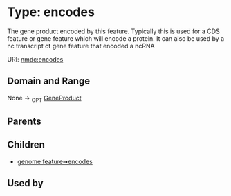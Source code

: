 
# Type: encodes


The gene product encoded by this feature. Typically this is used for a CDS feature or gene feature which will encode a protein. It can also be used by a nc transcript ot gene feature that encoded a ncRNA

URI: [nmdc:encodes](https://microbiomedata/meta/encodes)


## Domain and Range

None ->  <sub>OPT</sub> [GeneProduct](GeneProduct.md)

## Parents


## Children

 *  [genome feature➞encodes](genome_feature_encodes.md)

## Used by

